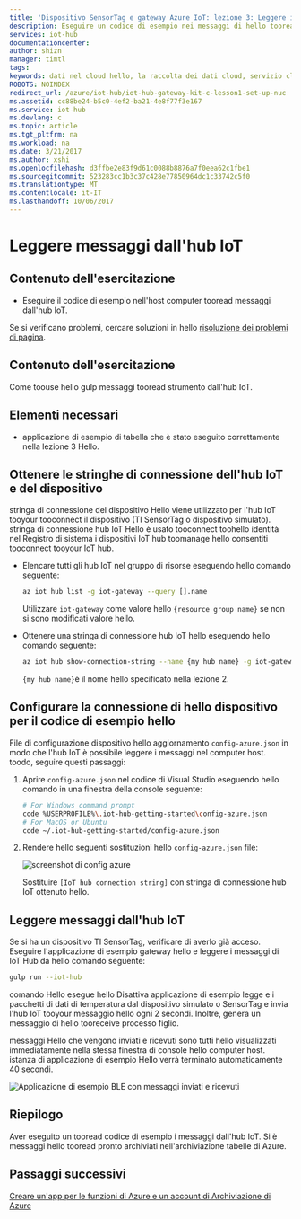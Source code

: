 ```yaml
---
title: 'Dispositivo SensorTag e gateway Azure IoT: lezione 3: Leggere i messaggi | Documentazione Microsoft'
description: Eseguire un codice di esempio nei messaggi di hello tooread computer host dall'hub IoT.
services: iot-hub
documentationcenter: 
author: shizn
manager: timtl
tags: 
keywords: dati nel cloud hello, la raccolta dei dati cloud, servizio cloud iot, iot dati
ROBOTS: NOINDEX
redirect_url: /azure/iot-hub/iot-hub-gateway-kit-c-lesson1-set-up-nuc
ms.assetid: cc88be24-b5c0-4ef2-ba21-4e8f77f3e167
ms.service: iot-hub
ms.devlang: c
ms.topic: article
ms.tgt_pltfrm: na
ms.workload: na
ms.date: 3/21/2017
ms.author: xshi
ms.openlocfilehash: d3ffbe2e83f9d61c0088b8876a7f0eea62c1fbe1
ms.sourcegitcommit: 523283cc1b3c37c428e77850964dc1c33742c5f0
ms.translationtype: MT
ms.contentlocale: it-IT
ms.lasthandoff: 10/06/2017
---
```

# <a name="read-messages-from-your-iot-hub"></a>Leggere messaggi dall'hub IoT

## <a name="what-you-will-do"></a>Contenuto dell'esercitazione

- Eseguire il codice di esempio nell'host computer tooread messaggi dall'hub IoT.

Se si verificano problemi, cercare soluzioni in hello [risoluzione dei problemi di pagina](iot-hub-gateway-kit-c-troubleshooting.md).

## <a name="what-you-will-learn"></a>Contenuto dell'esercitazione

Come toouse hello gulp messaggi tooread strumento dall'hub IoT.

## <a name="what-you-need"></a>Elementi necessari

- applicazione di esempio di tabella che è stato eseguito correttamente nella lezione 3 Hello.

## <a name="get-your-iot-hub-and-device-connection-strings"></a>Ottenere le stringhe di connessione dell'hub IoT e del dispositivo

stringa di connessione del dispositivo Hello viene utilizzato per l'hub IoT tooyour tooconnect il dispositivo (TI SensorTag o dispositivo simulato). stringa di connessione hub IoT Hello è usato tooconnect toohello identità nel Registro di sistema i dispositivi IoT hub toomanage hello consentiti tooconnect tooyour IoT hub.

- Elencare tutti gli hub IoT nel gruppo di risorse eseguendo hello comando seguente:

   ```bash
   az iot hub list -g iot-gateway --query [].name
   ```

   Utilizzare `iot-gateway` come valore hello `{resource group name}` se non si sono modificati valore hello.
- Ottenere una stringa di connessione hub IoT hello eseguendo hello comando seguente:

   ```bash
   az iot hub show-connection-string --name {my hub name} -g iot-gateway
   ```

   `{my hub name}`è il nome hello specificato nella lezione 2.

## <a name="configure-hello-device-connection-for-hello-sample-code"></a>Configurare la connessione di hello dispositivo per il codice di esempio hello

File di configurazione dispositivo hello aggiornamento `config-azure.json` in modo che l'hub IoT è possibile leggere i messaggi nel computer host. toodo, seguire questi passaggi:

1. Aprire `config-azure.json` nel codice di Visual Studio eseguendo hello comando in una finestra della console seguente:

   ```bash
   # For Windows command prompt
   code %USERPROFILE%\.iot-hub-getting-started\config-azure.json
   # For MacOS or Ubuntu
   code ~/.iot-hub-getting-started/config-azure.json
   ```

2. Rendere hello seguenti sostituzioni hello `config-azure.json` file:

   ![screenshot di config azure](media/iot-hub-gateway-kit-lessons/lesson3/config_azure.png)

   Sostituire `[IoT hub connection string]` con stringa di connessione hub IoT ottenuto hello.

## <a name="read-messages-from-your-iot-hub"></a>Leggere messaggi dall'hub IoT

Se si ha un dispositivo TI SensorTag, verificare di averlo già acceso. Eseguire l'applicazione di esempio gateway hello e leggere i messaggi di IoT Hub da hello comando seguente:

```bash
gulp run --iot-hub
```

comando Hello esegue hello Disattiva applicazione di esempio legge e i pacchetti di dati di temperatura dal dispositivo simulato o SensorTag e invia l'hub IoT tooyour messaggio hello ogni 2 secondi. Inoltre, genera un messaggio di hello tooreceive processo figlio.

messaggi Hello che vengono inviati e ricevuti sono tutti hello visualizzati immediatamente nella stessa finestra di console hello computer host. istanza di applicazione di esempio Hello verrà terminato automaticamente 40 secondi.

![Applicazione di esempio BLE con messaggi inviati e ricevuti](media/iot-hub-gateway-kit-lessons/lesson3/gulp_run_read_hub.png)

## <a name="summary"></a>Riepilogo

Aver eseguito un tooread codice di esempio i messaggi dall'hub IoT. Si è messaggi hello tooread pronto archiviati nell'archiviazione tabelle di Azure.

## <a name="next-steps"></a>Passaggi successivi
[Creare un'app per le funzioni di Azure e un account di Archiviazione di Azure](iot-hub-gateway-kit-c-lesson4-deploy-resource-manager-template.md)


